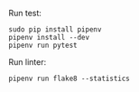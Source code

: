 Run test:

```
sudo pip install pipenv
pipenv install --dev
pipenv run pytest
```

Run linter:

```
pipenv run flake8 --statistics
```
